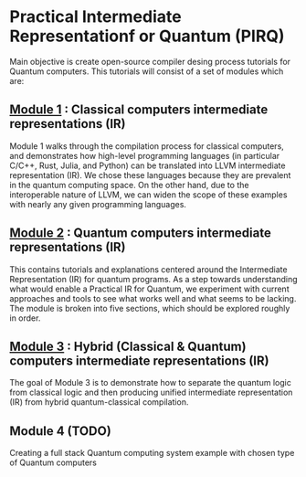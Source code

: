 # Practical Intermediate Representationf or Quantum (PIRQ)

Main objective is create open-source compiler desing process tutorials for Quantum computers. This tutorials will consist of a set of modules which are:


## [Module 1](./Module%201) : Classical computers intermediate representations (IR) 


Module 1 walks through the compilation process for classical computers, and demonstrates how high-level programming languages (in particular C/C++, Rust, Julia, and Python) can be translated into LLVM intermediate representation (IR). We chose these languages because they are prevalent in the quantum computing space. On the other hand, due to the interoperable nature of LLVM, we can widen the scope of these examples with nearly any given programming languages.

## [Module 2](./Module%202) : Quantum computers intermediate representations (IR)


This contains tutorials and explanations centered around the Intermediate Representation (IR) for quantum programs. As a step towards understanding what would enable a Practical IR for Quantum, we experiment with current approaches and tools to see what works well and what seems to be lacking. The module is broken into five sections, which should be explored roughly in order.

## [Module 3](./Module%203) : Hybrid (Classical & Quantum) computers intermediate representations (IR) 


The goal of Module 3 is to demonstrate how to separate the quantum logic from classical logic and then producing unified intermediate representation (IR) from hybrid quantum-classical compilation.


## Module 4 (TODO)

Creating a full stack Quantum computing system example with chosen type of Quantum computers
